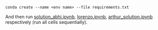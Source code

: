 ```
conda create --name <env name> --file requirements.txt
```

And then run [solution_abhi.ipynb](./src/solution_abhi.ipynb), [lorenzo.ipynb](./src/lorenzo.ipynb), [arthur_solution.ipynb](./src/arthur_solution.ipynb) respectively (run all cells sequentially).
